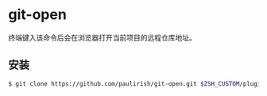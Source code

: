 # git-open

终端键入该命令后会在浏览器打开当前项目的远程仓库地址。

## 安装

```sh
$ git clone https://github.com/paulirish/git-open.git $ZSH_CUSTOM/plugins/git-open
```